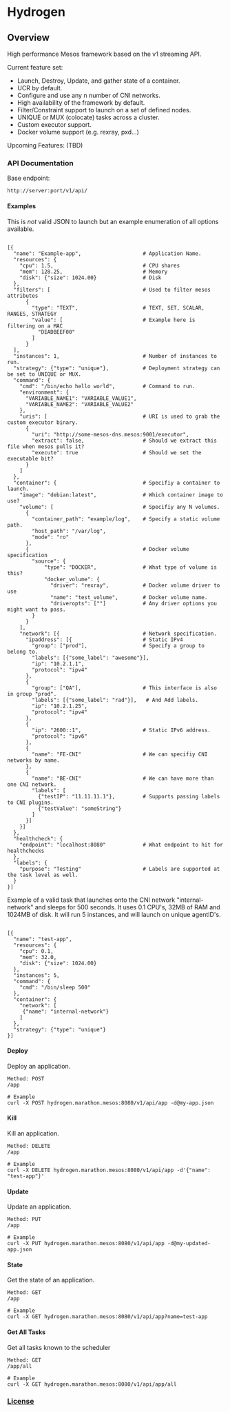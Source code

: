 # Hydrogen

## Overview

High performance Mesos framework based on the v1 streaming API.

Current feature set:
- Launch, Destroy, Update, and gather state of a container.
- UCR by default.
- Configure and use any n number of CNI networks.
- High availability of the framework by default.
- Filter/Constraint support to launch on a set of defined nodes.
- UNIQUE or MUX (colocate) tasks across a cluster.
- Custom executor support.
- Docker volume support (e.g. rexray, pxd...)

Upcoming Features:
(TBD)

### API Documentation ###
Base endpoint:
<pre><code>http://server:port/v1/api/</code></pre>

#### Examples ####
This is _not_ valid JSON to launch but an example enumeration of all options available.

<pre><code>
[{
  "name": "Example-app",                    # Application Name.
  "resources": {
    "cpu": 1.5,                             # CPU shares
    "mem": 128.25,                          # Memory
    "disk": {"size": 1024.00}               # Disk
  },
  "filters": [                              # Used to filter mesos attributes
      {
        "type": "TEXT",                     # TEXT, SET, SCALAR, RANGES, STRATEGY
        "value": [                          # Example here is filtering on a MAC
          "DEADBEEF00"
        ]
      }
  ],
  "instances": 1,                           # Number of instances to run.
  "strategy": {"type": "unique"},           # Deployment strategy can be set to UNIQUE or MUX.
  "command": {
    "cmd": "/bin/echo hello world",         # Command to run.
    "environment": {
      "VARIABLE_NAME1": "VARIABLE_VALUE1",
      "VARIABLE_NAME2": "VARIABLE_VALUE2"
    },
    "uris": [                               # URI is used to grab the custom executor binary.
      { 
        "uri": "http://some-mesos-dns.mesos:9001/executor",
        "extract": false,                   # Should we extract this file when mesos pulls it?
        "execute": true                     # Should we set the executable bit?
      }
    ]
  },
  "container": {                            # Specifiy a container to launch.
    "image": "debian:latest",               # Which container image to use?
    "volume": [                             # Specifiy any N volumes.
      {
        "container_path": "example/log",    # Specify a static volume path.
        "host_path": "/var/log",
        "mode": "ro"
      },
      {                                     # Docker volume specification
        "source": {
            "type": "DOCKER",               # What type of volume is this?
            "docker_volume": { 
              "driver": "rexray",           # Docker volume driver to use
              "name": "test_volume",        # Docker volume name.
              "driveropts": [""]            # Any driver options you might want to pass.
        }
      }
    ],
    "network": [{                           # Network specification.
      "ipaddress": [{                       # Static IPv4
        "group": ["prod"],                  # Specify a group to belong to.
        "labels": [{"some_label": "awesome"}],
        "ip": "10.2.1.1",
        "protocol": "ipv4"
      },
      {                    
        "group": ["QA"],                    # This interface is also in group "prod".
        "labels": [{"some_label": "rad"}],   # And Add labels.
        "ip": "10.2.1.25",
        "protocol": "ipv4"
      },
      {
        "ip": "2600::1",                    # Static IPv6 address.
        "protocol": "ipv6"
      },
      {
        "name": "FE-CNI"                    # We can specifiy CNI networks by name.
      },
      {
        "name": "BE-CNI"                    # We can have more than one CNI network.
        "labels": [
          {"testIP": "11.11.11.1"},         # Supports passing labels to CNI plugins.
          {"testValue": "someString"}
        ]
      }]
    }]
  },
  "healthcheck": {
    "endpoint": "localhost:8080"            # What endpoint to hit for healthchecks
  },
  "labels": {
    "purpose": "Testing"                    # Labels are supported at the task level as well.
  }
}]
</code></pre>

Example of a valid task that launches onto the CNI network "internal-network"
 and sleeps for 500 seconds.  It uses 0.1 CPU's, 32MB of RAM and 1024MB of disk.
 It will run 5 instances, and will launch on unique agentID's.
<pre><code>
[{
  "name": "test-app",
  "resources": {
    "cpu": 0.1,
    "mem": 32.0,
    "disk": {"size": 1024.00}
  },
  "instances": 5,
  "command": {
    "cmd": "/bin/sleep 500"
  },
  "container": {
    "network": [
     {"name": "internal-network"}
    ]
  },
  "strategy": {"type": "unique"}
}]
</code></pre>
#### Deploy ####
Deploy an application.
<pre><code>Method: POST
/app

# Example
curl -X POST hydrogen.marathon.mesos:8080/v1/api/app -d@my-app.json
</pre></code>

#### Kill ####
Kill an application.
<pre><code>Method: DELETE
/app

# Example
curl -X DELETE hydrogen.marathon.mesos:8080/v1/api/app -d'{"name": "test-app"}'
</pre></code>

#### Update ####
Update an application.
<pre><code>Method: PUT
/app

# Example
curl -X PUT hydrogen.marathon.mesos:8080/v1/api/app -d@my-updated-app.json
</pre></code>

#### State ####
Get the state of an application.
<pre><code>Method: GET
/app

# Example
curl -X GET hydrogen.marathon.mesos:8080/v1/api/app?name=test-app
</pre></code>

#### Get All Tasks ####
Get all tasks known to the scheduler
<pre><code>Method: GET
/app/all

# Example
curl -X GET hydrogen.marathon.mesos:8080/v1/api/app/all
</pre></code>

### [License](LICENSE) ###
